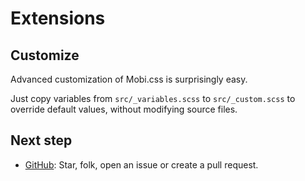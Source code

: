 # Extensions

## Customize

Advanced customization of Mobi.css is surprisingly easy.

Just copy variables from `src/_variables.scss` to `src/_custom.scss` to override default values, without modifying source files.

## Next step

- [GitHub](https://github.com/xcatliu/mobi.css): Star, folk, open an issue or create a pull request.
